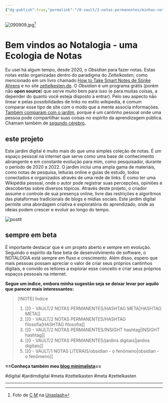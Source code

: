```yaml
---
{"dg-publish":true,"permalink":"/0-vault/2-notas-permanentes/minhas-notas-disponiveis-em-um-site-novo/","tags":["meta","zettelkasten","podkasten","gardenEntry"],"dgHomeLink":true,"dgShowLocalGraph":true,"dgShowFileTree":true,"dgEnableSearch":true}
---
```


![090909.jpg](https://mataroa.blog/images/9a181eea.jpeg)[^1]
#  Bem vindos ao Notalogia - uma Ecologia de Notas

Eu usei há algum tempo, desde 2020, o *Obsidian* para fazer notas. Estas notas estão organizadas dentro do paradigma do *Zettelkasten*, como mencionado em um livro chamado [How to Take Smart Notes de Sönke Ahrens](https://www.amazon.com.br/How-Take-Smart-Notes-Technique/dp/3982438802) e no site [zettelkesten.de](https://zettelkasten.de/). O *Obsidian* é um programa grátis (porém não **open source**) que serve muito bem para isso (e para muitas coisas, a depender do quanto você esteja disposto a entrar). Pelo seu aspecto não linear e pelas possibilidades de links no estilo wikipedia, é comum comparar esse tipo de site com o modo que a mente associa informações. [Também comparam com o jardim](https://notes.andymatuschak.org/About_these_notes), porque é um cantinho pessoal onde uma pessoa pode compartilhar suas coisas no espírito da aprendizagem pública. Chamam também de [segundo cérebro](https://www.youtube.com/watch?v=M49dw8KZGmA).

## este projeto

Este jardim digital é muito mais do que uma simples coleção de notas. É um espaço pessoal na internet que serve como uma base de conhecimento abrangente e em constante evolução para mim, como pesquisador, durante o período de 2020 a 2022. O jardim inclui uma ampla gama de materiais, como notas de pesquisa, leituras online e guias de estudo, todos conectados e organizados através de uma rede de links. É como ter uma Wikipédia pessoal, onde o autor pode registrar suas percepções, opiniões e descobertas sobre diversos tópicos. Através deste projeto, o criador assume o controle de sua presença online, livre das restrições e algoritmos das plataformas tradicionais de blogs e mídias sociais. Este jardim digital permite uma abordagem criativa e exploratória do aprendizado, onde as ideias podem crescer e evoluir ao longo do tempo.

![postit](https://i.postimg.cc/02kNDXhK/patrick-perkins-ETRPjvb0-KM0-unsplash.jpg)
## sempre em beta

É importante destacar que é um projeto aberto e sempre em evolução. Seguindo o espírito da fase beta de desenvolvimento de software, o NOTALOGIA está sempre em fluxo e crescimento. Além disso, espero que mais pessoas possam apreciar o valor de criar seus próprios cantinhos digitais, e convido os leitores a explorar esse conceito e criar seus próprios espaços pessoais na internet.

**Segue um índice, embora minha sugestão seja se deixar levar por aquilo que parecer mais interessantes:**

> [!NOTE] Índice
> 1. [[0 - VAULT/2 NOTAS PERMANENTES/HASHTAG META\|HASHTAG META]]
> 2. [[0 - VAULT/2 NOTAS PERMANENTES/HASHTAG filosofia\|HASHTAG filosofia]]
> 3. [[0 - VAULT/2 NOTAS PERMANENTES/INSIGHT hashtag\|INSIGHT hashtag]]
> 4. [[0 - VAULT/2 NOTAS PERMANENTES/jardins digitais\|jardins digitais]]
> 5. [[0 - VAULT/1 NOTAS LITERAIS/obsidian - o fenômeno\|obsidian - o fenômeno]]

**==Conheça também meu [blog minimalista](https://blog.walker.eco.br/)==**

#digital #jardimdigital #meta #zettelkasten 
#meta #zettelkasten

---

[^1]: Foto de <a href="https://unsplash.com/pt-br/@ubahnverleih?utm_content=creditCopyText&utm_medium=referral&utm_source=unsplash">C M</a> na <a href="https://unsplash.com/pt-br/fotografias/livros-nas-prateleiras-no-quarto-X_j3b4rqnlk?utm_content=creditCopyText&utm_medium=referral&utm_source=unsplash">Unsplash</a>
[^2]: Foto de [Patrick Perkins](https://unsplash.com/pt-br/@patrickperkins?utm_content=creditCopyText&utm_medium=referral&utm_source=unsplash) na [Unsplash](https://unsplash.com/pt-br/fotografias/assorted-notepads-ETRPjvb0KM0?utm_content=creditCopyText&utm_medium=referral&utm_source=unsplash)